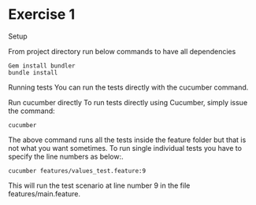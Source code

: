 # Exercise 1 

Setup 

From project directory run below commands to have all dependencies 
    
    Gem install bundler 
    bundle install 

Running tests
You can run the tests directly with the cucumber command.

Run cucumber directly
To run tests directly using Cucumber, simply issue the command:

	cucumber
The above command runs all the tests inside the feature folder but that is not what you want sometimes. To run single individual tests you have to specify the line numbers as below:.

	cucumber features/values_test.feature:9
This will run the test scenario at line number 9 in the file features/main.feature.


